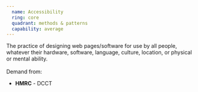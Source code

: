 ```yaml
---
  name: Accessibility
  ring: core
  quadrant: methods & patterns
  capability: average
---
```

The practice of designing web pages/software for use by all people, whatever their hardware, software, language, culture, location, or physical or mental ability.
<br/><br/>Demand from: <ul><li><strong>HMRC</strong> - DCCT</li></ul>
